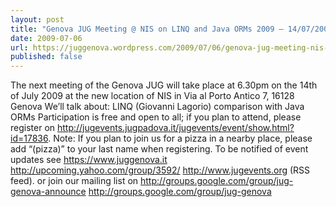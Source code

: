 ```yaml
---
layout: post
title: "Genova JUG Meeting @ NIS on LINQ and Java ORMs 2009 – 14/07/2009"
date: 2009-07-06
url: https://juggenova.wordpress.com/2009/07/06/genova-jug-meeting-nis-on-linq-and-java-orms-2009-14072009/
published: false 
---
```


The next meeting of the Genova JUG will take place at 6.30pm on the 14th of July 2009 at the new location of NIS in Via al Porto Antico 7, 16128 Genova We’ll talk about: LINQ (Giovanni Lagorio) comparison with Java ORMs Participation is free and open to all; if you plan to attend, please register on http://jugevents.jugpadova.it/jugevents/event/show.html?id=17836. Note: If you plan to join us for a pizza in a nearby place, please add “(pizza)” to your last name when registering. To be notified of event updates see https://www.juggenova.it http://upcoming.yahoo.com/group/3592/ http://www.jugevents.org (RSS feed). or join our mailing list on http://groups.google.com/group/jug-genova-announce http://groups.google.com/group/jug-genova 